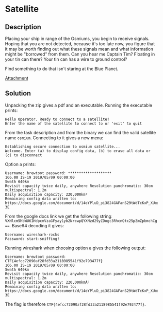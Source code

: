 # Satellite

## Description

Placing your ship in range of the Osmiums, you begin to receive signals. Hoping that you are not detected, because it's
too late now, you figure that it may be worth finding out what these signals mean and what information might be
"borrowed" from them. Can you hear me Captain Tim? Floating in your tin can there? Your tin can has a wire to ground
control?

Find something to do that isn't staring at the Blue Planet.

[Attachment](768be4f10429f613eb27fa3e3937fe21c7581bdca97d6909e070ab6f7dbf2fbf)

## Solution

Unpacking the zip gives a pdf and an executable. Running the executable prints:

```
Hello Operator. Ready to connect to a satellite?
Enter the name of the satellite to connect to or 'exit' to quit
```

From the task description and from the binary we can find the valid satellite name `osmium`.
Connecting to it gives a new menu:

```
Establishing secure connection to osmium satellite...
Welcome. Enter (a) to display config data, (b) to erase all data or (c) to disconnect
```

Option a prints:

```
Username: brewtoot password: ********************
166.00 IS-19 2019/05/09 00:00:00
Swath 640km
Revisit capacity twice daily, anywhere Resolution panchromatic: 30cm multispectral: 1.2m
Daily acquisition capacity: 220,000km²
Remaining config data written to: https://docs.google.com/document/d/14eYPluD_pi3824GAFanS29tWdTcKxP_XUxx7e303-3E
```

From the google docs link we get the following string:
`VXNlcm5hbWU6IHdpcmVzaGFyay1yb2NrcwpQYXNzd29yZDogc3RhcnQtc25pZmZpbmchCg==`. Base64 decoding it gives:

```
Username: wireshark-rocks
Password: start-sniffing!
```

Running wireshark when choosing option a gives the following output:

```
Username: brewtoot password: CTF{4efcc72090af28fd33a2118985541f92e793477f}
166.00 IS-19 2019/05/09 00:00:00
Swath 640km
Revisit capacity twice daily, anywhere Resolution panchromatic: 30cm multispectral: 1.2m
Daily acquisition capacity: 220,000kmÂ²
Remaining config data written to: https://docs.google.com/document/d/14eYPluD_pi3824GAFanS29tWdTcKxP_XUxx7e303-3E
```

The flag is therefore `CTF{4efcc72090af28fd33a2118985541f92e793477f}`.
